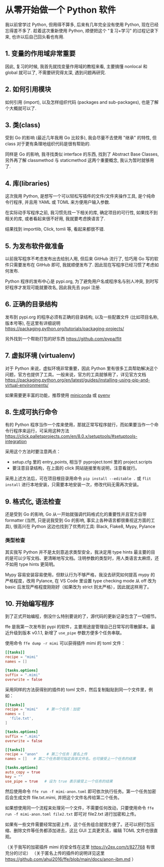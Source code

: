 # 从零开始做一个 Python 软件

我以前曾学过 Python, 但用得不算多, 后来有几年完全没有使用 Python, 现在已经忘得差不多了. 趁着这次重新使用 Python, 顺便把这个 "复习+学习" 的过程记录下来, 也许以后自己回头看也有用.

## 1. 变量的作用域非常重要

因此, 复习的时候, 我首先就找变量作用域的教程来看, 主要搞懂 nonlocal 和 global 就可以了, 不需要研究得太深, 遇到问题再研究.

## 2. 如何引用模块

如何引用 (import), 以及怎样组织代码 (packages and sub-packages), 也是了解个大概就可以了.

## 3. 类(class)

受到 Go 的影响 (最近几年我用 Go 比较多), 我会尽量不去使用 "继承" 的特性, 但 class 对于更有条理地组织代码是很有帮助的.

同样是 Go 的影响, 我寻找类似 interface 的东西, 找到了 Abstract Base Classes, 另外再了解 classmethod 与 staticmethod 这两个重要概念, 我认为暂时就够用了.

## 4. 库(libraries)

这次我用 Python, 是想写一个可以轻松写插件的文件/文件夹操作工具, 是个纯命令行程序, 并且用 YAML 或 TOML 来方便用户输入参数.

在实际动手写程序之前, 我习惯先找一下相关的库, 确定项目的可行性, 如果找不到相关的库, 或者看起来很不好用, 我就要考虑换语言了.

结果找到 importlib, Click, tomli 等, 看起来都很不错.

## 5. 为发布软件做准备

以前我写程序不考虑发布出去给别人用, 但后来 GitHub 流行了, 恰巧用 Go 写的软件只需要发布在 GitHub 即可, 我就顺便发布了. 因此现在写程序已经习惯了考虑如何发布.

Python 程序的发布中心是 pypi.org, 为了避免用户名或程序名与别人冲突, 到时写好程序才发现可能就要改名, 因此我先去 pypi 注册.

## 6. 正确的目录结构

发布到 pypi.org 的程序必须有正确的目录结构, 以及一些配置文件 (比如项目名称, 版本号等), 在这里有详细说明 https://packaging.python.org/tutorials/packaging-projects/

另外找到一个帮助打包的好东西 https://github.com/pypa/flit

## 7. 虚拟环境 (virtualenv)

对于 Python 来说，虚拟环境非常重要，因此 Python 里有很多工具帮助解决这个问题，官方也提供了工具。一般来说，官方的工具就够用了，详见官方文档 https://packaging.python.org/en/latest/guides/installing-using-pip-and-virtual-environments/

如果需要更丰富的功能，推荐使用 [miniconda](https://docs.conda.io/en/latest/miniconda.html) 或 [pyenv](https://github.com/pyenv/pyenv)

## 8. 生成可执行命令

有的 Python 程序当作一个库来使用，那就正常写程序就行，而如果要当作一个命令行程序来运行，可采用这种方法 https://click.palletsprojects.com/en/8.0.x/setuptools/#setuptools-integration 

采用这个方法时要注意两点：
  - setup.cfg 里的 entry_points, 相当于 pyproject.toml 里的 project.scripts
  - 要注意目录结构，在上面的 click 网站链接里有说明，注意看就行。

采用上述方法后，可在项目根目录用命令 `pip install --editable .` 或 `flit install` 进行本地安装，只需要本地安装一次，修改代码无需再次安装。

## 9. 格式化, 语法检查

还是受到 Go 的影响, Go 从一开始就强调代码格式化的重要性并且官方自带 formatter (当然, 只是说我受到 Go 的影响, 事实上各种语言都很重视这方面的工具), 很高兴在 Python 这边也找到了优秀的工具: Black, Flake8, Mypy, Pylance

### 类型检查

其实我写 Python 并不是太刻意追求类型安全，我决定用 type hints 最主要的目的是可以少写文档、更清晰地写文档。注明参数的类型时，用人类语言太麻烦，还不如用 type hints 更简明。

Mypy 容易安装容易使用，但默认行为不够严格，我没去研究如何提高 mypy 的严格程度，改用 Pylance, 在 VS Code 里设置 type checking mode 从 off 改为 basic 后发现严格程度刚刚好（如果改为 strict 则太严格），因此就这样用了。

## 10. 开始编写程序

到了正式开始编程，倒没什么特别要说的了，源代码的更新记录包含了一切细节。


ffe 是我第一次发布到 pypi 的软件，主要用途是管理自己日常写的零散脚本。最近升级到版本 v0.1.1, 新增了 `use_pipe` 参数方便多个任务串联。

使用命令 `ffe dump -r mimi` 可以获得插件 mimi 的 toml 文件：

```toml
[[tasks]]
recipe = "mimi"
names = []

[tasks.options]
suffix = ".mimi"
overwrite = false
```

采用同样的方法获得别的插件的 toml 文件，然后复制黏贴到同一个文件里，例如：

```toml
[[tasks]]
recipe = "mimi"    # 第一个任务：加密
names = [
  'file.txt',
]

[tasks.options]
suffix = ".mimi"
overwrite = false

[[tasks]]
recipe = "anon"    # 第二个任务：匿名上传
names = []   # 第二个任务既可指定具体文件名，也可接受上一个任务的结果

[tasks.options]
auto_copy = true
key = ""
use_pipe = true   # 设为 true 表示接受上一个任务的结果
```

然后使用命令 `ffe run -f mimi-anon.toml` 即可依次执行任务。第一个任务加密后会生成文件 file.txt.mimi, 并把这个文件名传给第二个任务。

如果想使用同一个流程来处理另一个文件，不需要任何改动，只要使用命令 `ffe run -f mimi-anon.toml file2.txt` 即可对 file2.txt 进行加密和上传。

如果有一些文件需要经常加密上传，这个任务组合就很方便了。还可以把打包压缩、删除文件等任务都添加进去，这比 GUI 工具更灵活，编辑 TOML 文件也很直观。

（关于我写的加密插件 mimi 的安全性在这里 https://v2ex.com/t/827768 有很充分的讨论）
（关于匿名上传的插件的说明详见这里 https://github.com/ahui2016/ffe/blob/main/docs/anon-ibm.md ）
